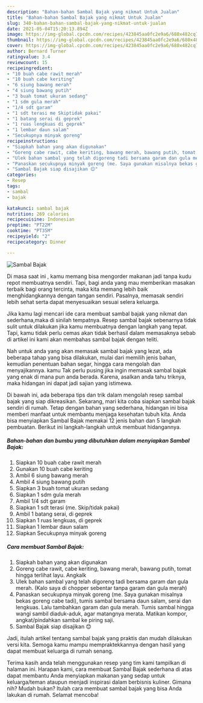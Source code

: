 ```yaml
---
description: "Bahan-bahan Sambal Bajak yang nikmat Untuk Jualan"
title: "Bahan-bahan Sambal Bajak yang nikmat Untuk Jualan"
slug: 340-bahan-bahan-sambal-bajak-yang-nikmat-untuk-jualan
date: 2021-05-04T15:20:13.894Z
image: https://img-global.cpcdn.com/recipes/423845aa0fc2e9a6/680x482cq70/sambal-bajak-foto-resep-utama.jpg
thumbnail: https://img-global.cpcdn.com/recipes/423845aa0fc2e9a6/680x482cq70/sambal-bajak-foto-resep-utama.jpg
cover: https://img-global.cpcdn.com/recipes/423845aa0fc2e9a6/680x482cq70/sambal-bajak-foto-resep-utama.jpg
author: Bernard Turner
ratingvalue: 3.4
reviewcount: 15
recipeingredient:
- "10 buah cabe rawit merah"
- "10 buah cabe keriting"
- "6 siung bawang merah"
- "4 siung bawang putih"
- "3 buah tomat ukuran sedang"
- "1 sdm gula merah"
- "1/4 sdt garam"
- "1 sdt terasi me Skiptidak pakai"
- "1 batang serai di geprek"
- "1 ruas lengkuas di geprek"
- "1 lembar daun salam"
- "Secukupnya minyak goreng"
recipeinstructions:
- "Siapkah bahan yang akan digunakan"
- "Goreng cabe rawit, cabe keriting, bawang merah, bawang putih, tomat hingga terlihat layu. Angkalk"
- "Ulek bahan sambal yang telah digoreng tadi bersama garam dan gula merah. (Kalo saya di chopper sebentar tanpa garam dan gula merah)"
- "Panaskan secukupnya minyak goreng (me. Saya gunakan misalnya bekas goreng cabe tadi), tumis sambal bersama daun salam, serai dan lengkuas. Lalu tambahkan garam dan gula merah. Tumis sambal hingga wangi sambil diaduk-aduk, agar matangnya merata. Matikan kompor, angkat/pindahkan sambal ke piring saji."
- "Sambal Bajak siap disajikan 😊"
categories:
- Resep
tags:
- sambal
- bajak

katakunci: sambal bajak 
nutrition: 269 calories
recipecuisine: Indonesian
preptime: "PT22M"
cooktime: "PT35M"
recipeyield: "2"
recipecategory: Dinner

---
```



![Sambal Bajak](https://img-global.cpcdn.com/recipes/423845aa0fc2e9a6/680x482cq70/sambal-bajak-foto-resep-utama.jpg)

Di masa  saat ini , kamu memang bisa mengorder makanan jadi tanpa kudu repot membuatnya sendiri. Tapi, bagi anda yang mau memberikan masakan terbaik bagi orang tercinta, maka kita memang lebih baik menghidangkannya dengan tangan sendiri. Pasalnya, memasak sendiri lebih sehat serta dapat menyesuaikan sesuai selera keluarga.

Jika kamu lagi mencari ide cara membuat sambal bajak yang nikmat dan sederhana,maka di sinilah tempatnya. Resep sambal bajak  sebenarnya tidak sulit untuk dilakukan jika kamu membuatnya dengan langkah yang tepat. Tapi, kamu tidak perlu cemas akan tidak berhasil dalam memasaknya 
sebab di artikel ini kami akan membahas sambal bajak dengan teliti.  



Nah untuk anda yang akan memasak sambal bajak yang lezat, ada beberapa tahap yang bisa dilakukan, mulai dari memilih jenis bahan, kemudian penentuan bahan segar, hingga cara mengolah dan menyajikannya. kamu Tak perlu pusing jika ingin memasak sambal bajak yang enak di mana pun anda berada. Karena, asalkan anda  tahu triknya, maka hidangan ini dapat jadi sajian yang istimewa.

Di bawah ini, ada beberapa tips dan trik dalam mengolah resep sambal bajak yang siap dikreasikan. Sekarang, mari kita coba siapkan sambal bajak sendiri di rumah. Tetap dengan bahan yang sederhana, hidangan ini bisa memberi manfaat untuk membantu menjaga kesehatan tubuh kita. Anda bisa menyiapkan Sambal Bajak memakai 12 jenis bahan dan 5 langkah pembuatan. Berikut ini langkah-langkah untuk membuat hidangannya.

<!--inarticleads1-->

##### Bahan-bahan dan bumbu yang dibutuhkan dalam menyiapkan Sambal Bajak:

1. Siapkan 10 buah cabe rawit merah
1. Gunakan 10 buah cabe keriting
1. Ambil 6 siung bawang merah
1. Ambil 4 siung bawang putih
1. Siapkan 3 buah tomat ukuran sedang
1. Siapkan 1 sdm gula merah
1. Ambil 1/4 sdt garam
1. Siapkan 1 sdt terasi (me. Skip/tidak pakai)
1. Ambil 1 batang serai, di geprek
1. Siapkan 1 ruas lengkuas, di geprek
1. Siapkan 1 lembar daun salam
1. Siapkan Secukupnya minyak goreng




<!--inarticleads2-->

##### Cara membuat Sambal Bajak:

1. Siapkah bahan yang akan digunakan
1. Goreng cabe rawit, cabe keriting, bawang merah, bawang putih, tomat hingga terlihat layu. Angkalk
1. Ulek bahan sambal yang telah digoreng tadi bersama garam dan gula merah. (Kalo saya di chopper sebentar tanpa garam dan gula merah)
1. Panaskan secukupnya minyak goreng (me. Saya gunakan misalnya bekas goreng cabe tadi), tumis sambal bersama daun salam, serai dan lengkuas. Lalu tambahkan garam dan gula merah. Tumis sambal hingga wangi sambil diaduk-aduk, agar matangnya merata. Matikan kompor, angkat/pindahkan sambal ke piring saji.
1. Sambal Bajak siap disajikan 😊




Jadi, itulah artikel tentang  sambal bajak  yang praktis dan mudah dilakukan versi kita. Semoga kamu mampu mempraktekkannya dengan hasil yang dapat membuat keluarga di rumah senang. 

Terima kasih anda telah menggunakan resep yang tim kami tampilkan di halaman ini. Harapan kami, cara membuat  Sambal Bajak sederhana di atas dapat membantu Anda menyiapkan makanan yang sedap untuk keluarga/teman ataupun menjadi inspirasi dalam berbisnis kuliner. Gimana nih? Mudah bukan? Itulah cara membuat sambal bajak yang bisa Anda lakukan di rumah. Selamat mencoba!

